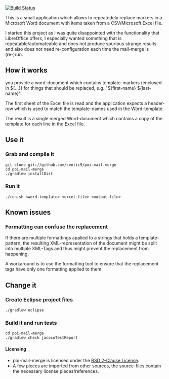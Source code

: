 [![Build Status](https://buildhive.cloudbees.com/job/centic9/job/poi-mail-merge/badge/icon)](https://buildhive.cloudbees.com/job/centic9/job/poi-mail-merge/) 

This is a small application which allows to repeatedely replace markers in a Microsoft Word document with items taken from a CSV/Microsoft Excel file. 

I started this project as I was quite disappointed with the functionality that LibreOffice offers, I especially wanted something that is repeatable/automateable
and does not produce spurious strange results and also does not need re-configuration each time the mail-merge is (re-)run.

## How it works

you provide a word-document which contains template-markers (enclosed in ${...}) for things that should be replaced, e.g. "${first-name} ${last-name}".

The first sheet of the Excel file is read and the application expects a header-row which is used to match the template-names used in the Word-template.

The result is a single merged Word-document which contains a copy of the template for each line in the Excel file.

## Use it

### Grab and compile it

    git clone git://github.com/centic9/poi-mail-merge
	cd poi-mail-merge
	./gradlew installDist

### Run it

	./run.sh <word-template> <excel-file> <output-file>

## Known issues

### Formatting can confuse the replacement

If there are multiple formattings applied to a strings that holds a template-pattern, the resulting XML-representation 
of the document might be split into multiple XML-Tags and thus might prevent the replacement from happening. 

A workaround is to use the formatting tool to ensure that the replacement tags have only one formatting applied to them. 

## Change it

### Create Eclipse project files

	./gradlew eclipse

### Build it and run tests

	cd poi-mail-merge
	./gradlew check jacocoTestReport

#### Licensing
* poi-mail-merge is licensed under the [BSD 2-Clause License].
* A few pieces are imported from other sources, the source-files contain the necessary license pieces/references.

[BSD 2-Clause License]: http://www.opensource.org/licenses/bsd-license.php
